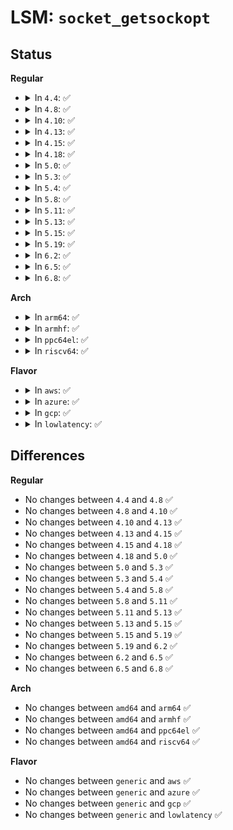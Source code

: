 # LSM: <code>socket_getsockopt</code>

## Status
<b>Regular</b>
<ul>
<li>
<details>
<summary>In <code>4.4</code>: ✅</summary>

```c
int security_socket_getsockopt(struct socket *sock, int level, int optname);
```
</details>
</li>
<li>
<details>
<summary>In <code>4.8</code>: ✅</summary>

```c
int security_socket_getsockopt(struct socket *sock, int level, int optname);
```
</details>
</li>
<li>
<details>
<summary>In <code>4.10</code>: ✅</summary>

```c
int security_socket_getsockopt(struct socket *sock, int level, int optname);
```
</details>
</li>
<li>
<details>
<summary>In <code>4.13</code>: ✅</summary>

```c
int security_socket_getsockopt(struct socket *sock, int level, int optname);
```
</details>
</li>
<li>
<details>
<summary>In <code>4.15</code>: ✅</summary>

```c
int security_socket_getsockopt(struct socket *sock, int level, int optname);
```
</details>
</li>
<li>
<details>
<summary>In <code>4.18</code>: ✅</summary>

```c
int security_socket_getsockopt(struct socket *sock, int level, int optname);
```
</details>
</li>
<li>
<details>
<summary>In <code>5.0</code>: ✅</summary>

```c
int security_socket_getsockopt(struct socket *sock, int level, int optname);
```
</details>
</li>
<li>
<details>
<summary>In <code>5.3</code>: ✅</summary>

```c
int security_socket_getsockopt(struct socket *sock, int level, int optname);
```
</details>
</li>
<li>
<details>
<summary>In <code>5.4</code>: ✅</summary>

```c
int security_socket_getsockopt(struct socket *sock, int level, int optname);
```
</details>
</li>
<li>
<details>
<summary>In <code>5.8</code>: ✅</summary>

```c
int security_socket_getsockopt(struct socket *sock, int level, int optname);
```
</details>
</li>
<li>
<details>
<summary>In <code>5.11</code>: ✅</summary>

```c
int security_socket_getsockopt(struct socket *sock, int level, int optname);
```
</details>
</li>
<li>
<details>
<summary>In <code>5.13</code>: ✅</summary>

```c
int security_socket_getsockopt(struct socket *sock, int level, int optname);
```
</details>
</li>
<li>
<details>
<summary>In <code>5.15</code>: ✅</summary>

```c
int security_socket_getsockopt(struct socket *sock, int level, int optname);
```
</details>
</li>
<li>
<details>
<summary>In <code>5.19</code>: ✅</summary>

```c
int security_socket_getsockopt(struct socket *sock, int level, int optname);
```
</details>
</li>
<li>
<details>
<summary>In <code>6.2</code>: ✅</summary>

```c
int security_socket_getsockopt(struct socket *sock, int level, int optname);
```
</details>
</li>
<li>
<details>
<summary>In <code>6.5</code>: ✅</summary>

```c
int security_socket_getsockopt(struct socket *sock, int level, int optname);
```
</details>
</li>
<li>
<details>
<summary>In <code>6.8</code>: ✅</summary>

```c
int security_socket_getsockopt(struct socket *sock, int level, int optname);
```
</details>
</li>
</ul>
<b>Arch</b>
<ul>
<li>
<details>
<summary>In <code>arm64</code>: ✅</summary>

```c
int security_socket_getsockopt(struct socket *sock, int level, int optname);
```
</details>
</li>
<li>
<details>
<summary>In <code>armhf</code>: ✅</summary>

```c
int security_socket_getsockopt(struct socket *sock, int level, int optname);
```
</details>
</li>
<li>
<details>
<summary>In <code>ppc64el</code>: ✅</summary>

```c
int security_socket_getsockopt(struct socket *sock, int level, int optname);
```
</details>
</li>
<li>
<details>
<summary>In <code>riscv64</code>: ✅</summary>

```c
int security_socket_getsockopt(struct socket *sock, int level, int optname);
```
</details>
</li>
</ul>
<b>Flavor</b>
<ul>
<li>
<details>
<summary>In <code>aws</code>: ✅</summary>

```c
int security_socket_getsockopt(struct socket *sock, int level, int optname);
```
</details>
</li>
<li>
<details>
<summary>In <code>azure</code>: ✅</summary>

```c
int security_socket_getsockopt(struct socket *sock, int level, int optname);
```
</details>
</li>
<li>
<details>
<summary>In <code>gcp</code>: ✅</summary>

```c
int security_socket_getsockopt(struct socket *sock, int level, int optname);
```
</details>
</li>
<li>
<details>
<summary>In <code>lowlatency</code>: ✅</summary>

```c
int security_socket_getsockopt(struct socket *sock, int level, int optname);
```
</details>
</li>
</ul>

## Differences
<b>Regular</b>
<ul>
<li>
No changes between <code>4.4</code> and <code>4.8</code> ✅
</li>
<li>
No changes between <code>4.8</code> and <code>4.10</code> ✅
</li>
<li>
No changes between <code>4.10</code> and <code>4.13</code> ✅
</li>
<li>
No changes between <code>4.13</code> and <code>4.15</code> ✅
</li>
<li>
No changes between <code>4.15</code> and <code>4.18</code> ✅
</li>
<li>
No changes between <code>4.18</code> and <code>5.0</code> ✅
</li>
<li>
No changes between <code>5.0</code> and <code>5.3</code> ✅
</li>
<li>
No changes between <code>5.3</code> and <code>5.4</code> ✅
</li>
<li>
No changes between <code>5.4</code> and <code>5.8</code> ✅
</li>
<li>
No changes between <code>5.8</code> and <code>5.11</code> ✅
</li>
<li>
No changes between <code>5.11</code> and <code>5.13</code> ✅
</li>
<li>
No changes between <code>5.13</code> and <code>5.15</code> ✅
</li>
<li>
No changes between <code>5.15</code> and <code>5.19</code> ✅
</li>
<li>
No changes between <code>5.19</code> and <code>6.2</code> ✅
</li>
<li>
No changes between <code>6.2</code> and <code>6.5</code> ✅
</li>
<li>
No changes between <code>6.5</code> and <code>6.8</code> ✅
</li>
</ul>
<b>Arch</b>
<ul>
<li>
No changes between <code>amd64</code> and <code>arm64</code> ✅
</li>
<li>
No changes between <code>amd64</code> and <code>armhf</code> ✅
</li>
<li>
No changes between <code>amd64</code> and <code>ppc64el</code> ✅
</li>
<li>
No changes between <code>amd64</code> and <code>riscv64</code> ✅
</li>
</ul>
<b>Flavor</b>
<ul>
<li>
No changes between <code>generic</code> and <code>aws</code> ✅
</li>
<li>
No changes between <code>generic</code> and <code>azure</code> ✅
</li>
<li>
No changes between <code>generic</code> and <code>gcp</code> ✅
</li>
<li>
No changes between <code>generic</code> and <code>lowlatency</code> ✅
</li>
</ul>
